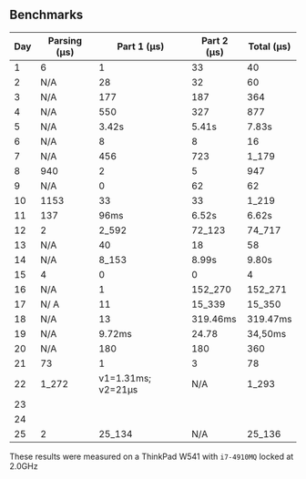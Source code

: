 ## Benchmarks

| Day   | Parsing (μs) | Part 1 (μs)        | Part 2 (μs) | Total (μs) |
|-------|--------------|--------------------|-------------|------------|
| 1     | 6            | 1                  | 33          | 40         |
| 2     | N/A          | 28                 | 32          | 60         |
| 3     | N/A          | 177                | 187         | 364        |
| 4     | N/A          | 550                | 327         | 877        |
| 5     | N/A          | 3.42s              | 5.41s       | 7.83s      |
| 6     | N/A          | 8                  | 8           | 16         |
| 7     | N/A          | 456                | 723         | 1_179      |
| 8     | 940          | 2                  | 5           | 947        |
| 9     | N/A          | 0                  | 62          | 62         |
| 10    | 1153         | 33                 | 33          | 1_219      |
| 11    | 137          | 96ms               | 6.52s       | 6.62s      |
| 12    | 2            | 2_592              | 72_123      | 74_717     |
| 13    | N/A          | 40                 | 18          | 58         |
| 14    | N/A          | 8_153              | 8.99s       | 9.80s      |
| 15    | 4            | 0                  | 0           | 4          |
| 16    | N/A          | 1                  | 152_270     | 152_271    |
| 17    | N/ A         | 11                 | 15_339      | 15_350     |
| 18    | N/A          | 13                 | 319.46ms    | 319.47ms   |
| 19    | N/A          | 9.72ms             | 24.78       | 34,50ms    |
| 20    | N/A          | 180                | 180         | 360        |
| 21    | 73           | 1                  | 3           | 78         |
| 22    | 1_272        | v1=1.31ms; v2=21μs | N/A         | 1_293      |
| 23    |              |                    |             |            |
| 24    |              |                    |             |            |
| 25    | 2            | 25_134             | N/A         | 25_136     |

These results were measured on a ThinkPad W541 with `i7-4910MQ` locked at 2.0GHz
